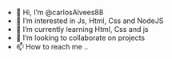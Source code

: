 - 👋 Hi, I’m @carlosAlvees88
- 👀 I’m interested in Js, Html, Css and NodeJS
- 🌱 I’m currently learning  Html, Css and js
- 💞️ I’m looking to collaborate on  projects
- 📫 How to reach me ..

<!---
carlosAlvees88/carlosAlvees88 is a ✨ special ✨ repository because its `README.md` (this file) appears on your GitHub profile.
You can click the Preview link to take a look at your changes.
--->
